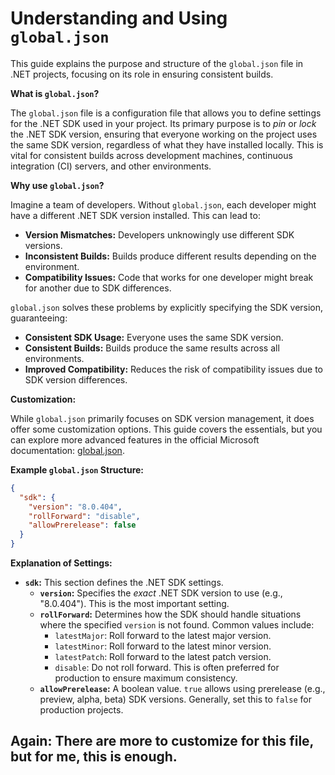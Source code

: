 # Understanding and Using `global.json`

This guide explains the purpose and structure of the `global.json` file in .NET projects, focusing on its role in ensuring consistent builds.

**What is `global.json`?**

The `global.json` file is a configuration file that allows you to define settings for the .NET SDK used in your project. Its primary purpose is to _pin_ or _lock_ the .NET SDK version, ensuring that everyone working on the project uses the same SDK version, regardless of what they have installed locally. This is vital for consistent builds across development machines, continuous integration (CI) servers, and other environments.

**Why use `global.json`?**

Imagine a team of developers. Without `global.json`, each developer might have a different .NET SDK version installed. This can lead to:

- **Version Mismatches:** Developers unknowingly use different SDK versions.
- **Inconsistent Builds:** Builds produce different results depending on the environment.
- **Compatibility Issues:** Code that works for one developer might break for another due to SDK differences.

`global.json` solves these problems by explicitly specifying the SDK version, guaranteeing:

- **Consistent SDK Usage:** Everyone uses the same SDK version.
- **Consistent Builds:** Builds produce the same results across all environments.
- **Improved Compatibility:** Reduces the risk of compatibility issues due to SDK version differences.

**Customization:**

While `global.json` primarily focuses on SDK version management, it does offer some customization options. This guide covers the essentials, but you can explore more advanced features in the official Microsoft documentation: [global.json](https://learn.microsoft.com/en-us/dotnet/core/tools/global-json).

**Example `global.json` Structure:**

```json
{
  "sdk": {
    "version": "8.0.404",
    "rollForward": "disable",
    "allowPrerelease": false
  }
}
```

**Explanation of Settings:**

- **`sdk`:** This section defines the .NET SDK settings.
  - **`version`:** Specifies the _exact_ .NET SDK version to use (e.g., "8.0.404"). This is the most important setting.
  - **`rollForward`:** Determines how the SDK should handle situations where the specified `version` is not found. Common values include:
    - `latestMajor`: Roll forward to the latest major version.
    - `latestMinor`: Roll forward to the latest minor version.
    - `latestPatch`: Roll forward to the latest patch version.
    - `disable`: Do not roll forward. This is often preferred for production to ensure maximum consistency.
  - **`allowPrerelease`:** A boolean value. `true` allows using prerelease (e.g., preview, alpha, beta) SDK versions. Generally, set this to `false` for production projects.

## Again: There are more to customize for this file, but for me, this is enough.
